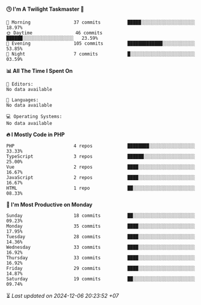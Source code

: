 <!--START_SECTION:readme-stats-->
**🕒 I'm A Twilight Taskmaster 🌆**

```text
🌅 Morning                37 commits          █████░░░░░░░░░░░░░░░░░░░░   18.97%
🌞 Daytime                46 commits          ██████░░░░░░░░░░░░░░░░░░░   23.59%
🌆 Evening                105 commits         █████████████░░░░░░░░░░░░   53.85%
🌙 Night                  7 commits           █░░░░░░░░░░░░░░░░░░░░░░░░   03.59%
```

**📊 All The Time I Spent On**

```text
📝 Editors:
No data available

💬 Languages:
No data available

💻 Operating Systems:
No data available
```

**🔥 I Mostly Code in PHP**

```text
PHP                      4 repos             ████████░░░░░░░░░░░░░░░░░   33.33%
TypeScript               3 repos             ██████░░░░░░░░░░░░░░░░░░░   25.00%
Vue                      2 repos             ████░░░░░░░░░░░░░░░░░░░░░   16.67%
JavaScript               2 repos             ████░░░░░░░░░░░░░░░░░░░░░   16.67%
HTML                     1 repo              ██░░░░░░░░░░░░░░░░░░░░░░░   08.33%
```

**📅 I'm Most Productive on Monday**

```text
Sunday                   18 commits          ██░░░░░░░░░░░░░░░░░░░░░░░   09.23%
Monday                   35 commits          ████░░░░░░░░░░░░░░░░░░░░░   17.95%
Tuesday                  28 commits          ████░░░░░░░░░░░░░░░░░░░░░   14.36%
Wednesday                33 commits          ████░░░░░░░░░░░░░░░░░░░░░   16.92%
Thursday                 33 commits          ████░░░░░░░░░░░░░░░░░░░░░   16.92%
Friday                   29 commits          ████░░░░░░░░░░░░░░░░░░░░░   14.87%
Saturday                 19 commits          ██░░░░░░░░░░░░░░░░░░░░░░░   09.74%
```



⏳ *Last updated on 2024-12-06 20:23:52 +07*
<!--END_SECTION:readme-stats-->